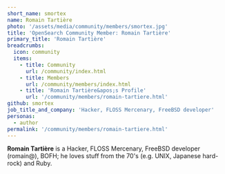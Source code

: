 ```yaml
---
short_name: smortex
name: Romain Tartière
photo: '/assets/media/community/members/smortex.jpg'
title: 'OpenSearch Community Member: Romain Tartière'
primary_title: 'Romain Tartière'
breadcrumbs:
  icon: community
  items:
    - title: Community
      url: /community/index.html
    - title: Members
      url: /community/members/index.html
    - title: 'Romain Tartière&apos;s Profile'
      url: '/community/members/romain-tartiere.html'
github: smortex
job_title_and_company: 'Hacker, FLOSS Mercenary, FreeBSD developer'
personas:
  - author
permalink: '/community/members/romain-tartiere.html'
---
```

**Romain Tartière** is a Hacker, FLOSS Mercenary, FreeBSD developer (romain@), BOFH; he loves stuff from the 70's (e.g. UNIX, Japanese hard-rock) and Ruby.